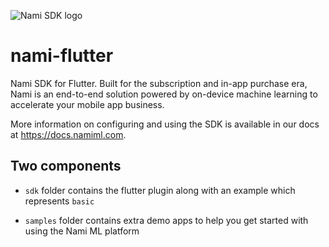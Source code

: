 ![Nami SDK logo](https://nami-brand.s3.amazonaws.com/images/Nami.SDK.2.0.120x137.png)

# nami-flutter
Nami SDK for Flutter. Built for the subscription and in-app purchase era, Nami is an end-to-end solution powered by on-device machine learning to accelerate your mobile app business.

More information on configuring and using the SDK is available in our docs at https://docs.namiml.com.

## Two components

- `sdk` folder contains the flutter plugin along with an example which represents `basic`

- `samples` folder contains extra demo apps to help you get started with using the Nami ML platform


